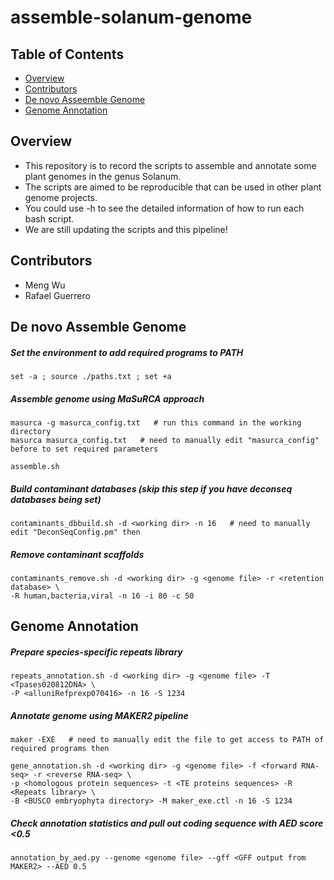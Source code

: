 # assemble-solanum-genome


## Table of Contents

* [Overview](#overview)
* [Contributors](#contributors)
* [De novo Asseemble Genome](#de-novo-assemble-genome)
* [Genome Annotation](#genome-annotation)


## Overview
* This repository is to record the scripts to assemble and annotate some plant genomes in the genus Solanum. 
* The scripts are aimed to be reproducible that can be used in other plant genome projects. 
* You could use -h to see the detailed information of how to run each bash script.
* We are still updating the scripts and this pipeline! 


## Contributors 
* Meng Wu
* Rafael Guerrero


## De novo Assemble Genome
##### Set the environment to add required programs to PATH
```
set -a ; source ./paths.txt ; set +a
```

##### Assemble genome using MaSuRCA approach
```
masurca -g masurca_config.txt   # run this command in the working directory
masurca masurca_config.txt   # need to manually edit "masurca_config" before to set required parameters

assemble.sh
```

##### Build contaminant databases (skip this step if you have deconseq databases being set)
```
contaminants_dbbuild.sh -d <working dir> -n 16   # need to manually edit "DeconSeqConfig.pm" then
```

##### Remove contaminant scaffolds
```
contaminants_remove.sh -d <working dir> -g <genome file> -r <retention database> \
-R human,bacteria,viral -n 16 -i 80 -c 50
```


## Genome Annotation
##### Prepare species-specific repeats library
```
repeats_annotation.sh -d <working dir> -g <genome file> -T <Tpases020812DNA> \
-P <alluniRefprexp070416> -n 16 -S 1234 
```

##### Annotate genome using MAKER2 pipeline
```
maker -EXE   # need to manually edit the file to get access to PATH of required programs then

gene_annotation.sh -d <working dir> -g <genome file> -f <forward RNA-seq> -r <reverse RNA-seq> \
-p <homologous protein sequences> -t <TE proteins sequences> -R <Repeats library> \
-B <BUSCO embryophyta directory> -M maker_exe.ctl -n 16 -S 1234
```

##### Check annotation statistics and pull out coding sequence with AED score <0.5
```
annotation_by_aed.py --genome <genome file> --gff <GFF output from MAKER2> --AED 0.5
```

